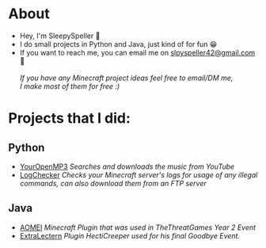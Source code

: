 # About
-  Hey, I'm  SleepySpeller 👋
-  I do small projects in Python and Java, just kind of for fun 😁
-  If you want to reach me, you can email me on slpyspeller42@gmail.com 📧
<br><br>*If you have any Minecraft project ideas feel free to email/DM me,<br>I make most of them for free :)*
# Projects that I did:
## Python
- [YourOpenMP3](https://github.com/SleepySpeller/YourOpenMP3)
*Searches and downloads the music from YouTube*
- [LogChecker](https://github.com/SleepySpeller/LogChecker)
*Checks your Minecraft server's logs for usage of any illegal commands, can also download them from an FTP server*
## Java
- [AOMEI](https://github.com/SleepySpeller/AOMEI)
*Minecraft Plugin that was used in TheThreatGames Year 2 Event*
- [ExtraLectern](https://github.com/SleepySpeller/ExtraLectern)
*Plugin HectiCreeper used for his final Goodbye Event.*
